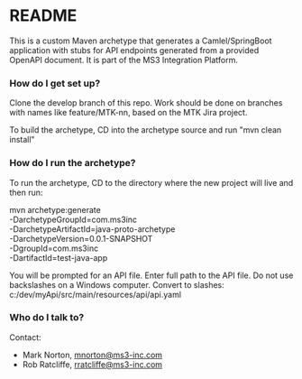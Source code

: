 # README #

This is a custom Maven archetype that generates a Camlel/SpringBoot application with stubs for API endpoints generated from a provided OpenAPI document.
It is part of the MS3 Integration Platform.

### How do I get set up? ###

Clone the develop branch of this repo.  Work should be done on branches with names like feature/MTK-nn, based on the MTK Jira project.

To build the archetype, CD into the archetype source and run "mvn clean install"

### How do I run the archetype? ###

To run the archetype, CD to the directory where the new project will live and then run:

mvn archetype:generate                                  \
-DarchetypeGroupId=com.ms3inc                \
-DarchetypeArtifactId=java-proto-archetype          \
-DarchetypeVersion=0.0.1-SNAPSHOT                \
-DgroupId=com.ms3inc                                \
-DartifactId=test-java-app

You will be prompted for an API file.  Enter full path to the API file.  Do not use backslashes on a Windows computer. Convert to slashes:  c:/dev/myApi/src/main/resources/api/api.yaml

### Who do I talk to? ###

Contact:

* Mark Norton, mnorton@ms3-inc.com
* Rob Ratcliffe, rratcliffe@ms3-inc.com